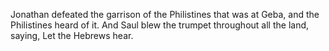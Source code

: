 Jonathan defeated the garrison of the Philistines that was at Geba, and the Philistines heard of it. And Saul blew the trumpet throughout all the land, saying, Let the Hebrews hear.
